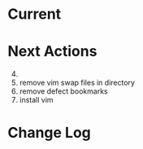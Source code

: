 Current
====================

Next Actions
====================
4.
3. remove vim swap files in directory
2. remove defect bookmarks
1. install vim

Change Log
====================
